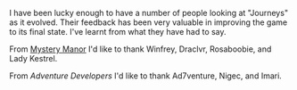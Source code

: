 I have been lucky enough to have a number of people looking at
"Journeys" as it evolved.  Their feedback has been very valuable
in improving the game to its final state.  I've learnt from
what they have had to say.

From [Mystery Manor](http://www.mysterymanor.net/forum/) I'd like to
thank Winfrey, Draclvr, Rosaboobie, and Lady Kestrel.

From *Adventure Developers*
I'd like to thank Ad7venture, Nigec, and Imari.
